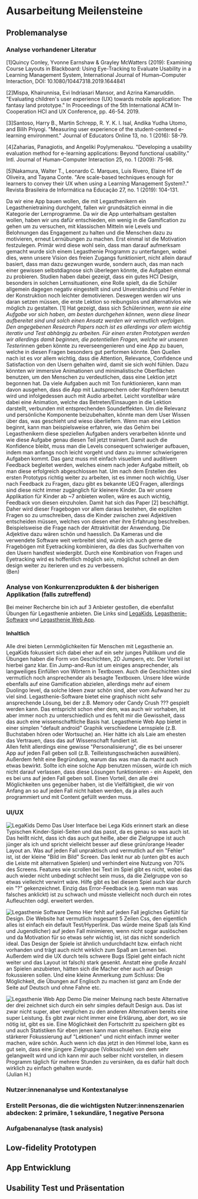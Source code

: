 # Ausarbeitung Meilensteine
## Problemanalyse
### Analyse vorhandener Literatur
[1]Quincy Conley, Yvonne Earnshaw & Grayley McWatters (2019):
Examining Course Layouts in Blackboard: Using Eye-Tracking to Evaluate Usability in a
Learning Management System, International Journal of Human–Computer Interaction, DOI:
10.1080/10447318.2019.1644841

[2]Mispa, Khairunnisa, Evi Indriasari Mansor, and Azrina Kamaruddin. "Evaluating children's user experience (UX) towards mobile application: The fantasy land prototype." In Proceedings of the 5th International ACM In-Cooperation HCI and UX Conference, pp. 46-54. 2019.

[3]Santoso, Harry B., Martin Schrepp, R. Y. K. I. Isal, Andika Yudha Utomo, and Bilih Priyogi. "Measuring user experience of the student-centered e-learning environment." Journal of Educators Online 13, no. 1 (2016): 58-79.

[4]Zaharias, Panagiotis, and Angeliki Poylymenakou. "Developing a usability evaluation method for e-learning applications: Beyond functional usability." Intl. Journal of Human–Computer Interaction 25, no. 1 (2009): 75-98.

[5]Nakamura, Walter T., Leonardo C. Marques, Luis Rivero, Elaine HT de Oliveira, and Tayana Conte. "Are scale-based techniques enough for learners to convey their UX when using a Learning Management System?." Revista Brasileira de Informática na Educação 27, no. 1 (2019): 104-131.

Da wir eine App bauen wollen, die mit Legasthenikern ein Legasthenietraining durchgeht, fallen wir grundsätzlich einmal in die Kategorie der Lernprogramme. Da wir die App unterhaltsam gestalten wollen, haben wir uns dafür entschieden, ein wenig in die Gamification zu gehen um zu versuchen, mit klassischen Mitteln wie Levels und Belohnungen das Engagement zu halten und die Menschen dazu zu motivieren, erneut Lernübungen zu machen.
Erst einmal ist die Motivation festzulegen. Primär wird diese wohl sein, dass man darauf aufmerksam gemacht wurde sich einem Legasthenie Programm zu unterfangen, wobei dies, wenn unsere Vision des freien Zugangs funktioniert, nicht allein darauf basiert, dass man dazu gezwungen wurde, sondern auch, das man nach einer gewissen selbstdiagnose sich überlegen könnte, die Aufgaben einmal zu probieren.
Studien haben dabei gezeigt, dass ein gutes HCI Design, besonders in solchen Lernsituationen, eine Rolle spielt, da die Schüler allgemein dagegen negativ eingestellt sind und Unverständnis und Fehler in der Konstruktion noch leichter demotivieren. Deswegen werden wir uns daran setzen müssen, die erste Lektion so reibungslos und alternativlos wie möglich zu gestalten. [1] Hat gezeigt, dass sich Schüler*innen, wenn sie eine Aufgabe vor sich haben, am besten durchgehen können, wenn diese linear aufbereitet sind und solch einen Ansatz werden wir vermutlich verfolgen.
Den angegebenen Research Papers nach ist es allerdings vor allem wichtig iterativ und Test abhängig zu arbeiten. Für einen ersten Prototypen werden wir allerdings damit beginnen, die potentiellen Fragen, welche wir unseren Tester*innen geben könnte zu reverseengenieren und eine App zu bauen, welche in diesen Fragen besonders gut performen könnte. Den Quellen nach ist es vor allem wichtig, dass die Attention, Relevance, Confidence und Satisfaction von den Usern gehalten wird, damit sie sich wohl fühlen. Dazu könnten wir immersive Animationen und minimalistische Oberflächen benutzen, um den Menschen zu verdeutlichen, dass eine Lektion jetzt begonnen hat. Da viele Aufgaben auch mit Ton funktionieren, kann man davon ausgehen, dass die App mit Lautsprechern oder Kopfhörern benutzt wird und infolgedessen auch mit Audio arbeitet. Leicht vorstellbar wäre dabei eine Animation, welche das Betreten/Einsaugen in die Lektion darstellt, verbunden mit entsprechenden Soundeffekten.
Um die Relevanz und persönliche Komponente beizubehalten, könnte man dem User Wissen über das, was geschieht und wieso überliefern. Wenn man eine Lektion beginnt, kann man beispielsweise erfahren, wie das Gehirn bei Legasthenikern diese speziellen Aufgaben anders verarbeiten könnte und wie diese Aufgabe genau diesen Teil jetzt trainiert.
Damit auch die Konfidence bleibt, muss man die Levels consequent schwieriger aufbauen, indem man anfangs noch leicht vorgeht und dann zu immer schwierigeren Aufgaben kommt. Das ganz muss mit einfach visuellem und auditivem Feedback begleitet werden, welches einem nach jeder Aufgabe mitteilt, ob man diese erfolgreich abgeschlossen hat.
Um nach dem Erstellen des ersten Prototyps richtig weiter zu arbeiten, ist es immer noch wichtig, User nach Feedback zu Fragen, dazu gibt es bekannte UEQ Fragen, allerdings sind diese nicht immer zugänglich für kleinere Kinder. Da wir unsere Applikation für Kinder ab ~7 anbieten wollen, wäre es auch wichtig, Feedback von diesen einzuholen. Damit hat sich das Paper [2] beschäftigt. Daher wird dieser Fragebogen vor allem daraus bestehen, die expliziten Fragen so zu umschreiben, dass die Kinder zwischen zwei Adjektiven entscheiden müssen, welches von diesen eher ihre Erfahrung beschreiben. Beispielsweise die Frage nach der Attraktivität der Anwendung. Die Adjektive dazu wären schön und haesslich.
Da Kameras und die verwendete Software weit verbreitet sind, würde ich auch gerne die Fragebögen mit Eyetracking kombinieren, da dies das Suchverhalten von den Usern handfest wiedergibt. 
Durch eine Kombination von Fragen und Eyetracking wird es hoffentlich möglich sein, möglichst schnell an dem design weiter zu iterieren und es zu verbessern.  
(Ben)

### Analyse von Konkurrenzprodukten & der bisherigen Applikation (falls zutreffend)
Bei meiner Recherche bin ich auf 3 Anbieter gestoßen, die ebenfallst Übungen für Legasthenie anbieten. Die Links sind [LegaKids](https://legakids.net/kids/spiele), [Legasthenie-Software](https://legasthenie-software.de/cgi-bin/wwwklex.cgi) und [Legasthenie Web App](https://legasthenie.web.app/spiel/#/). 
#### Inhaltlich
Alle drei bieten Lernmöglichkeiten für Menschen mit Legasthenie an. LegaKids fokussiert sich dabei eher auf ein sehr junges Publikum und die Übungen haben die Form von Geschichten, 2D Jumpern, etc. Der Vorteil ist hierbei ganz klar. Ein Jump-and-Run ist um einiges ansprechender, als langweiliges Einfüllen von Wörtern in Textboxen. Auch die Geschichten sind vermutlich noch ansprechender als besagte Textboxen. Unsere Idee würde ebenfalls auf eine Gamification abzielen, allerdings mehr auf einem Duolingo level, da solche Ideen zwar schön sind, aber vom Aufwand her zu viel sind. Legasthenie-Software bietet eine graphisch nicht sehr ansprechende Lösung, bei der z.B. Memory oder Candy Crush ??? gespielt werden kann. Das entspricht schon eher dem, was auch wir vorhaben, ist aber immer noch zu unterschiedlich und es fehlt mir die Gewissheit, dass das auch eine wissenschaftliche Basis hat. Legasthenie Web App bietet in einer simplen "default android" Graphik verschiedene Lernspiele (z.B. Buchstaben hören oder Wortsuche) an. Hier hätte ich als Laie am ehesten das Vertrauen, dass das auf Wissenschaft fundiert ist.  
Allen fehlt allerdings eine gewisse "Personalisierung", die es bei unserer App auf jeden Fall geben soll (z.B. Teilleistungsschwächen auswählen). Außerdem fehlt eine Begründung, warum das was man da macht auch etwas bewirkt. Sollte ich eine solche App benutzen müssen, würde ich mich nicht darauf verlassen, dass diese Lösungen funktionieren - ein Aspekt, den es bei uns auf jeden Fall geben soll. Einen Vorteil, den alle drei Möglichkeiten uns gegenüber haben, ist die Vielfältigkeit, die wir von Anfang an so auf jeden Fall nicht haben werden, da ja alles auch programmiert und mit Content gefüllt werden muss.

### UI/UX
![LegaKids Demo](img/LegaKidsDemo.png)
Das User Interface bei Lega Kids erinnert stark an diese Typischen Kinder-Spiel-Seiten und das passt, da es genau so was auch ist. Das heißt nicht, dass ich das auch gut heiße, aber die Zielgruppe ist auch jünger als ich und spricht vielleicht besser auf diese grün/orange Header Layout an. Was auf jeden Fall unpraktisch und vermutlich auf ein "Fehler" ist, ist der kleine "Bild im Bild" Screen. Das lenkt nur ab (unten gibt es auch die Leiste mit alternativen Spielen) und verhindert eine Nutzung von 70% des Screens. Features wie scrollen bei Text im Spiel gibt es nicht, wobei das auch wieder nicht unbedingt schlecht sein muss, da die Zielgruppe von so etwas vielleicht verwirrt wäre. Hilfe gibt es bei diesem Spiel auch klar durch ein "?" gekenzeichnet. Einzig das Error-Feedback (e.g. wenn man was falsches anklickt) ist zu schwach und müsste vielleicht noch durch ein rotes Aufleuchten odgl. erweitert werden. 

![Legasthenie Software Demo](img/Legasthenie_SoftwareDemo.png)
Hier fehlt auf jeden Fall jegliches Gefühl für Design. Die Website hat vermutlich insgesamt 5 Zeilen Css, den eigentlich alles ist einfach ein default Test/Hyperlink. Das würde meine Spaß (als Kind und Jugendlicher) auf jeden Fall minimieren, wenn nicht sogar auslöschen und da Motivation für so etwas sehr wichtig ist, ist das nicht sonderlich ideal. Das Design der Spiele ist ähnlich undurchdacht bzw. einfach nicht vorhanden und trägt auch nicht wirklich zum Spaß am Lernen bei. Außerdem wird die UX durch teils schwere Bugs (Spiel geht einfach nicht weiter und das Layout ist falsch) stark gesenkt. Anstatt eine große Anzahl an Spielen anzubieten, hätten sich die Macher eher auch auf Design fokussieren sollen. Und eine kleine Anmerkung zum Schluss: Die Möglichkeit, die Übungen auf Englisch zu machen ist ganz am Ende der Seite auf Deutsch und ohne Fahne etc. 

![Legasthenie Web App Demo](img/Legasthenie_Web_AppDemo.png)
Die meiner Meinung nach beste Alternative der drei zeichnet sich durch ein sehr simples default Design aus. Das ist zwar nicht super, aber verglichen zu den anderen Alternativen bereits eine super Leistung. Es gibt zwar nicht immer eine Erklärung, aber dort, wo sie nötig ist, gibt es sie. Eine Möglichkeit den Fortschritt zu speichern gibt es und auch Statistiken für eben jenen kann man einsehen. Einzig eine stärkerer Fokussierung auf "Lektionen" und nicht einfach immer weiter machen, wäre schön. Auch wenn ich das jetzt in den Himmel lobe, kann es gut sein, dass eine jüngere Zielgruppe (Volksschule) von dem sehr gelangweilt wird und ich kann mir auch selber nicht vorstellen, in diesem Programm täglich für mehrere Stunden zu versinken, da es dafür halt doch wirklich zu einfach gehalten wurde.  
(Julian H.)


### Nutzer:innenanalyse und Kontextanalyse

### Erstellt Personas, die die wichtigsten Nutzer:innenszenarien abdecken: 2 primäre, 1 sekundäre, 1 negative Persona

### Aufgabenanalyse (task analysis)




## Low-fidelity Prototypen

## App Entwicklung

## Usability Test und Präsentation
